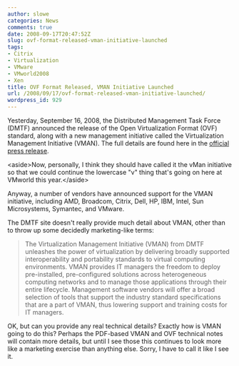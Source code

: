 ```yaml
---
author: slowe
categories: News
comments: true
date: 2008-09-17T20:47:52Z
slug: ovf-format-released-vman-initiative-launched
tags:
- Citrix
- Virtualization
- VMware
- VMworld2008
- Xen
title: OVF Format Released, VMAN Initiative Launched
url: /2008/09/17/ovf-format-released-vman-initiative-launched/
wordpress_id: 929
---
```


Yesterday, September 16, 2008, the Distributed Management Task Force (DMTF) announced the release of the Open Virtualization Format (OVF) standard, along with a new management initiative called the Virtualization Management Initiative (VMAN). The full details are found here in the [official press release](http://www.dmtf.org/newsroom/pr/view?item_key=c0a5e6c1c18290ec2a3c174734d7cb8f78b75022).

&lt;aside&gt;Now, personally, I think they should have called it the vMan initiative so that we could continue the lowercase "v" thing that's going on here at VMworld this year.&lt;/aside&gt;

Anyway, a number of vendors have announced support for the VMAN initiative, including AMD, Broadcom, Citrix, Dell, HP, IBM, Intel, Sun Microsystems, Symantec, and VMware.

The DMTF site doesn't really provide much detail about VMAN, other than to throw up some decidedly marketing-like terms:

>The Virtualization Management Initiative (VMAN) from DMTF unleashes the power of virtualization by delivering broadly supported interoperability and portability standards to virtual computing environments. VMAN provides IT managers the freedom to deploy pre-installed, pre-configured solutions across heterogeneous computing networks and to manage those applications through their entire lifecycle. Management software vendors will offer a broad selection of tools that support the industry standard specifications that are a part of VMAN, thus lowering support and training costs for IT managers.

OK, but can you provide any real technical details? Exactly how is VMAN going to do this? Perhaps the PDF-based VMAN and OVF technical notes will contain more details, but until I see those this continues to look more like a marketing exercise than anything else. Sorry, I have to call it like I see it.

